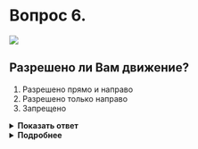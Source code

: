 # Вопрос 6.

![](https://s.drom.ru/i24227/pdd/tickets/2016/1542609173.jpg)

## Разрешено ли Вам движение?

1. Разрешено прямо и направо
2. Разрешено только направо
3. Запрещено

<details>
<summary><b>Показать ответ</b></summary>
Правильный ответ: 3
</details>
<details>
<summary><b>Подробнее</b></summary>
Вспоминаем афоризм «спина-стена». Вам движение со стороны спины запрещено.
(Пункт 6.10 ПДД)
</details>